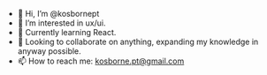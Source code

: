 - 👋 Hi, I’m @kosbornept
- 👀 I’m interested in ux/ui. 
- 🌱 Currently learning React.
- 💞️ Looking to collaborate on anything, expanding my knowledge in anyway possible. 
- 📫 How to reach me: kosborne.pt@gmail.com

<!---
kosbornept/kosbornept is a ✨ special ✨ repository because its `README.md` (this file) appears on your GitHub profile.
You can click the Preview link to take a look at your changes.
--->
